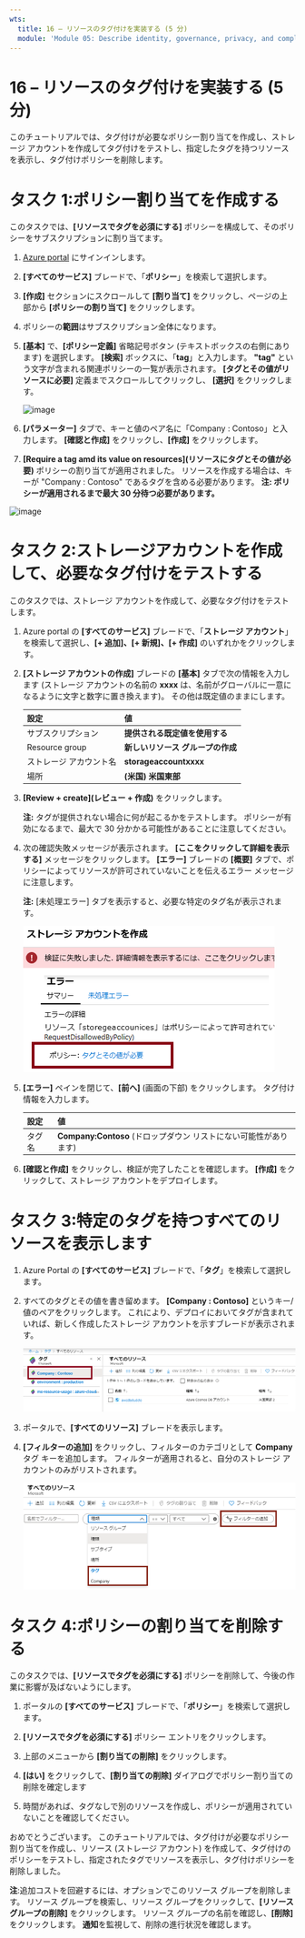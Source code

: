 ```yaml
---
wts:
  title: 16 – リソースのタグ付けを実装する (5 分)
  module: 'Module 05: Describe identity, governance, privacy, and compliance features'
---
```

# <a name="16---implement-resource-tagging-5-min"></a>16 – リソースのタグ付けを実装する (5 分)

このチュートリアルでは、タグ付けが必要なポリシー割り当てを作成し、ストレージ アカウントを作成してタグ付けをテストし、指定したタグを持つリソースを表示し、タグ付けポリシーを削除します。

# <a name="task-1-create-a-policy-assignment"></a>タスク 1:ポリシー割り当てを作成する 

このタスクでは、**[リソースでタグを必須にする]** ポリシーを構成して、そのポリシーをサブスクリプションに割り当てます。 

1. [Azure portal](https://portal.azure.com) にサインインします。

2. **[すべてのサービス]** ブレードで、「**ポリシー**」を検索して選択します。

3. **[作成]** セクションにスクロールして **[割り当て]** をクリックし、ページの上部から **[ポリシーの割り当て]** をクリックします。

4. ポリシーの**範囲**はサブスクリプション全体になります。 

5. **[基本]** で、**[ポリシー定義]** 省略記号ボタン (テキストボックスの右側にあります) を選択します。 **[検索]** ボックスに、「**tag**」と入力します。 **"tag"** という文字が含まれる関連ポリシーの一覧が表示されます。 **[タグとその値がリソースに必要]** 定義までスクロールしてクリックし、 **[選択]** をクリックします。

   ![image](https://user-images.githubusercontent.com/89808319/155607579-d564a43e-a9cd-443d-8482-f47879eff2e9.png)
   
6.  **[パラメーター]** タブで、キーと値のペア名に「Company : Contoso」と入力します。 **[確認と作成]** をクリックし、**[作成]** をクリックします。

  

7. **[Require a tag amd its value on resources]\(リソースにタグとその値が必要\)** ポリシーの割り当てが適用されました。 リソースを作成する場合は、キーが "Company : Contoso" であるタグを含める必要があります。
   **注: ポリシーが適用されるまで最大 30 分待つ必要があります。** 

  ![image](https://user-images.githubusercontent.com/89808319/155607357-556646b6-9ca7-4817-a02e-643869b2c4dd.png)

# <a name="task-2-create-a-storage-account-to-test-the-required-tagging"></a>タスク 2:ストレージアカウントを作成して、必要なタグ付けをテストする

このタスクでは、ストレージ アカウントを作成して、必要なタグ付けをテストします。 

1. Azure portal の **[すべてのサービス]** ブレードで、「**ストレージ アカウント**」を検索して選択し、**[+ 追加]、[+ 新規]、[+ 作成]** のいずれかをクリックします。

2. **[ストレージ アカウントの作成]** ブレードの **[基本]** タブで次の情報を入力します (ストレージ アカウントの名前の **xxxx** は、名前がグローバルに一意になるように文字と数字に置き換えます)。 その他は既定値のままにします。

    | 設定 | 値 | 
    | --- | --- |
    | サブスクリプション | **提供される既定値を使用する** |
    | Resource group | **新しいリソース グループの作成** |
    | ストレージ アカウント名 | **storageaccountxxxx** |
    | 場所 | **(米国) 米国東部** |

3. **[Review + create](レビュー + 作成)** をクリックします。 

    **注:**  タグが提供されない場合に何が起こるかをテストします。 ポリシーが有効になるまで、最大で 30 分かかる可能性があることに注意してください。

4. 次の確認失敗メッセージが表示されます。 **[ここをクリックして詳細を表示する]** メッセージをクリックします。 **[エラー]** ブレードの **[概要]** タブで、ポリシーによってリソースが許可されていないことを伝えるエラー メッセージに注意します。

    **注:** [未処理エラー] タブを表示すると、必要な特定のタグ名が表示されます。 

    ![ポリシー エラーのために許可されていない所を示すスクリーンショット。](../images/1704.png)


5. **[エラー]** ペインを閉じて、**[前へ]** (画面の下部) をクリックします。 タグ付け情報を入力します。 

    | 設定 | 値 | 
    | --- | --- |
    | タグ名 | **Company:Contoso** (ドロップダウン リストにない可能性があります) |

6. **[確認と作成]** をクリックし、検証が完了したことを確認します。 **[作成]** をクリックして、ストレージ アカウントをデプロイします。 

# <a name="task-3-view-all-resources-with-a-specific-tag"></a>タスク 3:特定のタグを持つすべてのリソースを表示します

1. Azure Portal の **[すべてのサービス]** ブレードで、「**タグ**」を検索して選択します。

2. すべてのタグとその値を書き留めます。 **[Company : Contoso]** というキー/値のペアをクリックします。 これにより、デプロイにおいてタグが含まれていれば、新しく作成したストレージ アカウントを示すブレードが表示されます。 

   ![Company と Contoso が選択されたタグのスクリーンショット。](../images/1705.png)

3. ポータルで、**[すべてのリソース]** ブレードを表示します。

4. **[フィルターの追加]** をクリックし、フィルターのカテゴリとして **Company** タグ キーを追加します。 フィルターが適用されると、自分のストレージ アカウントのみがリストされます。

    ![[Company] が選択されている [すべてのリソース] フィルターのスクリーンショット。](../images/1706.png)

# <a name="task-4-delete-the-policy-assignment"></a>タスク 4:ポリシーの割り当てを削除する

このタスクでは、**[リソースでタグを必須にする]** ポリシーを削除して、今後の作業に影響が及ばないようにします。 

1. ポータルの **[すべてのサービス]** ブレードで、「**ポリシー**」を検索して選択します。

2. **[リソースでタグを必須にする]** ポリシー エントリをクリックします。

3. 上部のメニューから **[割り当ての削除]** をクリックします。

4. **[はい]** をクリックして、**[割り当ての削除]** ダイアログでポリシー割り当ての削除を確定します

5. 時間があれば、タグなしで別のリソースを作成し、ポリシーが適用されていないことを確認してください。

おめでとうございます。 このチュートリアルでは、タグ付けが必要なポリシー割り当てを作成し、リソース (ストレージ アカウント) を作成して、タグ付けのポリシーをテストし、指定されたタグでリソースを表示し、タグ付けポリシーを削除しました。


**注**:追加コストを回避するには、オプションでこのリソース グループを削除します。 リソース グループを検索し、リソース グループをクリックして、**[リソース グループの削除]** をクリックします。 リソース グループの名前を確認し、**[削除]** をクリックします。 **通知**を監視して、削除の進行状況を確認します。
